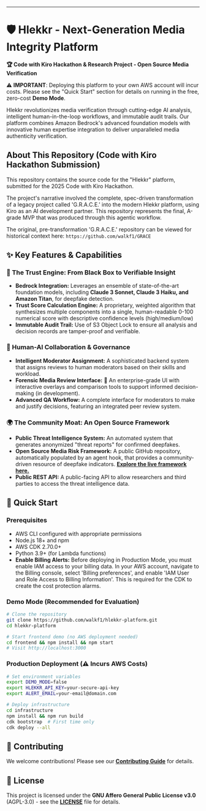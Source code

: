 -----

# 🛡️ Hlekkr - Next-Generation Media Integrity Platform

**🏆 Code with Kiro Hackathon & Research Project - Open Source Media Verification**

⚠️ **IMPORTANT**: Deploying this platform to your own AWS account will incur costs. Please see the "Quick Start" section for details on running in the free, zero-cost **Demo Mode**.

Hlekkr revolutionizes media verification through cutting-edge AI analysis, intelligent human-in-the-loop workflows, and immutable audit trails. Our platform combines Amazon Bedrock's advanced foundation models with innovative human expertise integration to deliver unparalleled media authenticity verification.

## About This Repository (Code with Kiro Hackathon Submission)

This repository contains the source code for the "Hlekkr" platform, submitted for the 2025 Code with Kiro Hackathon.

The project's narrative involved the complete, spec-driven transformation of a legacy project called 'G.R.A.C.E.' into the modern Hlekkr platform, using Kiro as an AI development partner. This repository represents the final, A-grade MVP that was produced through this agentic workflow.

The original, pre-transformation 'G.R.A.C.E.' repository can be viewed for historical context here: `https://github.com/walkf1/GRACE`

## ✨ Key Features & Capabilities

### 🤖 The Trust Engine: From Black Box to Verifiable Insight

  * **Bedrock Integration:** Leverages an ensemble of state-of-the-art foundation models, including **Claude 3 Sonnet, Claude 3 Haiku, and Amazon Titan**, for deepfake detection.
  * **Trust Score Calculation Engine:** A proprietary, weighted algorithm that synthesizes multiple components into a single, human-readable 0-100 numerical score with descriptive confidence levels (high/medium/low)
  * **Immutable Audit Trail:** Use of S3 Object Lock to ensure all analysis and decision records are tamper-proof and verifiable.

### 🤝 Human-AI Collaboration & Governance

  * **Intelligent Moderator Assignment:** A sophisticated backend system that assigns reviews to human moderators based on their skills and workload.
  * **Forensic Media Review Interface:** 🔄 An enterprise-grade UI with interactive overlays and comparison tools to support informed decision-making (in development).
  * **Advanced QA Workflow:** A complete interface for moderators to make and justify decisions, featuring an integrated peer review system.

### 🌍 The Community Moat: An Open Source Framework

  * **Public Threat Intelligence System:** An automated system that generates anonymized "threat reports" for confirmed deepfakes.
  * **Open Source Media Risk Framework:** A public GitHub repository, automatically populated by an agent hook, that provides a community-driven resource of deepfake indicators. **[Explore the live framework here.](https://github.com/walkf1/hlekkr-framework)**
  * **Public REST API:** A public-facing API to allow researchers and third parties to access the threat intelligence data.

## 🚀 Quick Start

### Prerequisites

  * AWS CLI configured with appropriate permissions
  * Node.js 18+ and npm
  * AWS CDK 2.70.0+
  * Python 3.9+ (for Lambda functions)
  * **Enable Billing Alerts:** Before deploying in Production Mode, you must enable IAM access to your billing data. In your AWS account, navigate to the Billing console, select 'Billing preferences', and enable 'IAM User and Role Access to Billing Information'. This is required for the CDK to create the cost protection alarms.

### Demo Mode (Recommended for Evaluation)

```bash
# Clone the repository
git clone https://github.com/walkf1/hlekkr-platform.git
cd hlekkr-platform

# Start frontend demo (no AWS deployment needed)
cd frontend && npm install && npm start
# Visit http://localhost:3000
```

### Production Deployment (⚠️ Incurs AWS Costs)

```bash
# Set environment variables
export DEMO_MODE=false
export HLEKKR_API_KEY=your-secure-api-key
export ALERT_EMAIL=your-email@domain.com

# Deploy infrastructure
cd infrastructure
npm install && npm run build
cdk bootstrap  # First time only
cdk deploy --all
```

## 🤝 Contributing

We welcome contributions\! Please see our **[Contributing Guide](https://github.com/walkf1/hlekkr-platform/blob/main/CONTRIBUTING.md)** for details.

## 📄 License

This project is licensed under the **GNU Affero General Public License v3.0** (AGPL-3.0) - see the **[LICENSE](https://github.com/walkf1/hlekkr-platform/blob/main/LICENSE)** file for details.
